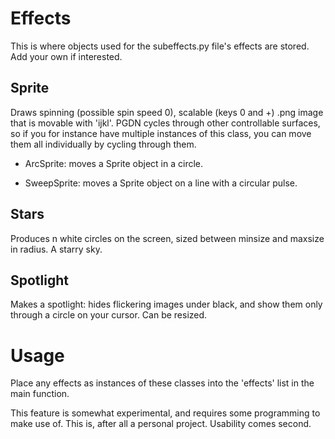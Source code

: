 # Effects
This is where objects used for the subeffects.py file's effects are stored. Add your own if interested.

## Sprite
Draws spinning (possible spin speed 0), scalable (keys 0 and +) .png image that is movable with 'ijkl'. PGDN cycles through other controllable surfaces, so if you for instance have multiple instances of this class, you can move them all individually by cycling through them.

* ArcSprite: moves a Sprite object in a circle.

* SweepSprite: moves a Sprite object on a line with a circular pulse.

## Stars
Produces n white circles on the screen, sized between minsize and maxsize in radius. A starry sky.

## Spotlight
Makes a spotlight: hides flickering images under black, and show them only through a circle on your cursor. Can be resized.

# Usage
Place any effects as instances of these classes into the 'effects' list in the main function.

This feature is somewhat experimental, and requires some programming to make use of. This is, after all a personal project. Usability comes second.